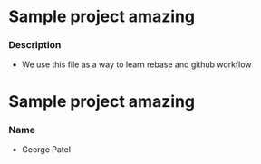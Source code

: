 # Sample project amazing

### Description
- We use this file as a way to learn rebase and github workflow
# Sample project amazing

### Name
- George Patel

